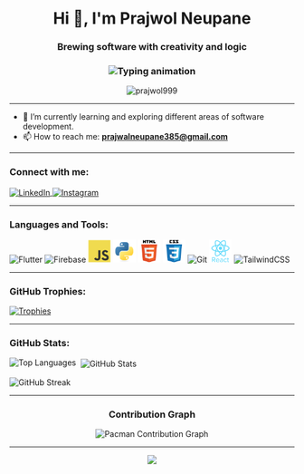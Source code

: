 <h1 align="center">Hi 👋, I'm Prajwol Neupane</h1>
<h3 align="center">Brewing software with creativity and logic</h3>

<h3 align="center">
  <img src="https://readme-typing-svg.herokuapp.com?font=Fira+Code&size=22&pause=1000&center=true&width=440&lines=Flutter+%7C+React+%7C+Firebase+Developer;Always+learning+new+things;Open+to+collaboration!" alt="Typing animation" />
</h3>

<p align="center">
  <img src="https://komarev.com/ghpvc/?username=prajwol999&label=Profile%20views&color=0e75b6&style=flat" alt="prajwol999" />
</p>

---

- 🌱 I’m currently learning and exploring different areas of software development.  
- 📫 How to reach me: **prajwalneupane385@gmail.com**

---

<h3 align="left">Connect with me:</h3>
<p align="left">
  <a href="https://linkedin.com/in/prajwal%20neupane" target="_blank">
    <img align="center" src="https://raw.githubusercontent.com/rahuldkjain/github-profile-readme-generator/master/src/images/icons/Social/linked-in-alt.svg" alt="LinkedIn" height="30" width="40" />
  </a>
  <a href="https://instagram.com/praz_woley" target="_blank">
    <img align="center" src="https://raw.githubusercontent.com/rahuldkjain/github-profile-readme-generator/master/src/images/icons/Social/instagram.svg" alt="Instagram" height="30" width="40" />
  </a>
</p>

---

<h3 align="left">Languages and Tools:</h3>
<p align="left">
  <img src="https://www.vectorlogo.zone/logos/flutterio/flutterio-icon.svg" alt="Flutter" width="40" height="40"/>
  <img src="https://www.vectorlogo.zone/logos/firebase/firebase-icon.svg" alt="Firebase" width="40" height="40"/>
  <img src="https://raw.githubusercontent.com/devicons/devicon/master/icons/javascript/javascript-original.svg" alt="JavaScript" width="40" height="40"/>
  <img src="https://raw.githubusercontent.com/devicons/devicon/master/icons/python/python-original.svg" alt="Python" width="40" height="40"/>
  <img src="https://raw.githubusercontent.com/devicons/devicon/master/icons/html5/html5-original-wordmark.svg" alt="HTML5" width="40" height="40"/>
  <img src="https://raw.githubusercontent.com/devicons/devicon/master/icons/css3/css3-original-wordmark.svg" alt="CSS3" width="40" height="40"/>
  <img src="https://www.vectorlogo.zone/logos/git-scm/git-scm-icon.svg" alt="Git" width="40" height="40"/>
  <img src="https://raw.githubusercontent.com/devicons/devicon/master/icons/react/react-original-wordmark.svg" alt="React" width="40" height="40"/>
  <img src="https://www.vectorlogo.zone/logos/tailwindcss/tailwindcss-icon.svg" alt="TailwindCSS" width="40" height="40"/>
</p>

---

<h3 align="left">GitHub Trophies:</h3>
<p align="left">
  <a href="https://github.com/ryo-ma/github-profile-trophy">
    <img src="https://github-profile-trophy.vercel.app/?username=prajwol999&theme=algolia" alt="Trophies" />
  </a>
</p>

---

<h3 align="left">GitHub Stats:</h3>

<p>
  <img align="left" src="https://github-readme-stats.vercel.app/api/top-langs?username=prajwol999&show_icons=true&locale=en&layout=compact&theme=dracula" alt="Top Languages" />
</p>

<p>&nbsp;
  <img align="center" src="https://github-readme-stats.vercel.app/api?username=prajwol999&show_icons=true&locale=en&theme=dracula" alt="GitHub Stats" />
</p>

<p>
  <img align="center" src="https://github-readme-streak-stats.herokuapp.com/?user=prajwol999&theme=dracula" alt="GitHub Streak" />
</p>

---

<h3 align="center">Contribution Graph</h3>

<p align="center">
  <picture>
    <source media="(prefers-color-scheme: dark)" srcset="https://raw.githubusercontent.com/Prajwol999/Prajwol999/output/pacman-contribution-graph-dark.svg">
    <source media="(prefers-color-scheme: light)" srcset="https://raw.githubusercontent.com/Prajwol999/Prajwol999/output/pacman-contribution-graph.svg">
    <img alt="Pacman Contribution Graph" src="https://raw.githubusercontent.com/Prajwol999/Prajwol999/output/pacman-contribution-graph.svg">
  </picture>
</p>

---

<div align="center">
  <img src="https://profile-counter.glitch.me/Prajwol999/count.svg?" />
</div>


